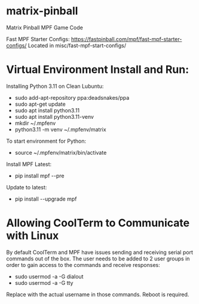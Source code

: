 # matrix-pinball
Matrix Pinball MPF Game Code

Fast MPF Starter Configs:
https://fastpinball.com/mpf/fast-mpf-starter-configs/
Located in misc/fast-mpf-start-configs/


# Virtual Environment Install and Run:

Installing Python 3.11 on Clean Lubuntu:

- sudo add-apt-repository ppa:deadsnakes/ppa
- sudo apt-get update
- sudo apt install python3.11
- sudo apt install python3.11-venv
- mkdir ~/.mpfenv
- python3.11 -m venv ~/.mpfenv/matrix

To start environment for Python:
- source ~/.mpfenv/matrix/bin/activate

Install MPF Latest:
- pip install mpf --pre

Update to latest:
- pip install --upgrade mpf

# Allowing CoolTerm to Communicate with Linux

By default CoolTerm and MPF have issues sending and receiving serial port commands out of the box. The user needs to be added to 2 user groups in order to gain access to the commands and receive responses:

- sudo usermod -a -G dialout <user>
- sudo usermod -a -G tty <user>

Replace <user> with the actual username in those commands. Reboot is required.